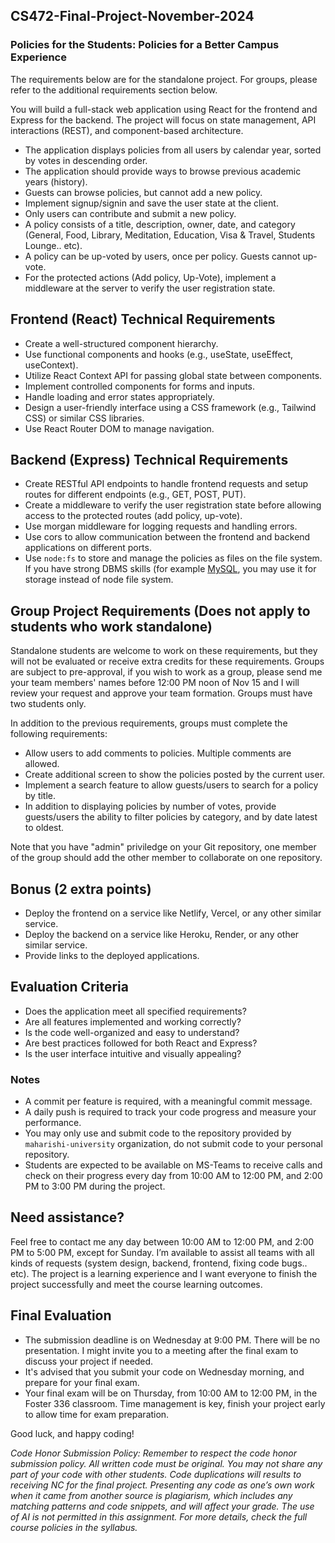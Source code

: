 ## CS472-Final-Project-November-2024 
### Policies for the Students: Policies for a Better Campus Experience
The requirements below are for the standalone project. For groups, please refer to the additional requirements section below.  
  
You will build a full-stack web application using React for the frontend and Express for the backend. The project will focus on state management, API interactions (REST), and component-based architecture.
* The application displays policies from all users by calendar year, sorted by votes in descending order.
* The application should provide ways to browse previous academic years (history).
* Guests can browse policies, but cannot add a new policy.
* Implement signup/signin and save the user state at the client.
* Only users can contribute and submit a new policy.
* A policy consists of a title, description, owner, date, and category (General, Food, Library, Meditation, Education, Visa & Travel, Students Lounge.. etc).
* A policy can be up-voted by users, once per policy. Guests cannot up-vote.
* For the protected actions (Add policy, Up-Vote), implement a middleware at the server to verify the user registration state.
  
## Frontend (React) Technical Requirements
* Create a well-structured component hierarchy.
* Use functional components and hooks (e.g., useState, useEffect, useContext).
* Utilize React Context API for passing global state between components.
* Implement controlled components for forms and inputs.
* Handle loading and error states appropriately.
* Design a user-friendly interface using a CSS framework (e.g., Tailwind CSS) or similar CSS libraries.
* Use React Router DOM to manage navigation.
  
## Backend (Express) Technical Requirements
* Create RESTful API endpoints to handle frontend requests and setup routes for different endpoints (e.g., GET, POST, PUT).
* Create a middleware to verify the user registration state before allowing access to the protected routes (add policy, up-vote).
* Use morgan middleware for logging requests and handling errors.
* Use cors to allow communication between the frontend and backend applications on different ports.
* Use `node:fs` to store and manage the policies as files on the file system. If you have strong DBMS skills (for example [MySQL](https://www.npmjs.com/package/mysql2), you may use it for storage instead of node file system.

## Group Project Requirements (Does not apply to students who work standalone)
Standalone students are welcome to work on these requirements, but they will not be evaluated or receive extra credits for these requirements. Groups are subject to pre-approval, if you wish to work as a group, please send me your team members' names before 12:00 PM noon of Nov 15 and I will review your request and approve your team formation. Groups must have two students only.       
  
In addition to the previous requirements, groups must complete the following requirements:
* Allow users to add comments to policies. Multiple comments are allowed.
* Create additional screen to show the policies posted by the current user.
* Implement a search feature to allow guests/users to search for a policy by title.
* In addition to displaying policies by number of votes, provide guests/users the ability to filter policies by category, and by date latest to oldest.  
  
Note that you have "admin" priviledge on your Git repository, one member of the group should add the other member to collaborate on one repository.

## Bonus (2 extra points)
* Deploy the frontend on a service like Netlify, Vercel, or any other similar service.
* Deploy the backend on a service like Heroku, Render, or any other similar service.
* Provide links to the deployed applications.

## Evaluation Criteria
* Does the application meet all specified requirements?
* Are all features implemented and working correctly?
* Is the code well-organized and easy to understand?
* Are best practices followed for both React and Express?
* Is the user interface intuitive and visually appealing?

### Notes
* A commit per feature is required, with a meaningful commit message.
* A daily push is required to track your code progress and measure your performance.
* You may only use and submit code to the repository provided by `maharishi-university` organization, do not submit code to your personal repository.
* Students are expected to be available on MS-Teams to receive calls and check on their progress every day from 10:00 AM to 12:00 PM, and 2:00 PM to 3:00 PM during the project.

## Need assistance?
Feel free to contact me any day between 10:00 AM to 12:00 PM, and 2:00 PM to 5:00 PM, except for Sunday. I’m available to assist all teams with all kinds of requests (system design, backend, frontend, fixing code bugs.. etc). The project is a learning experience and I want everyone to finish the project successfully and meet the course learning outcomes.

## Final Evaluation 
* The submission deadline is on Wednesday at 9:00 PM. There will be no presentation. I might invite you to a meeting after the final exam to discuss your project if needed.
* It's advised that you submit your code on Wednesday morning, and prepare for your final exam.
* Your final exam will be on Thursday, from 10:00 AM to 12:00 PM, in the Foster 336 classroom. Time management is key, finish your project early to allow time for exam preparation.

Good luck, and happy coding!

_Code Honor Submission Policy: Remember to respect the code honor submission policy. All written code must be original. You may not share any part of your code with other students. Code duplications will results to receiving NC for the final project. Presenting any code as one’s own work when it came from another source is plagiarism, which includes any matching patterns and code snippets, and will affect your grade. The use of AI is not permitted in this assignment. For more details, check the full course policies in the syllabus._
